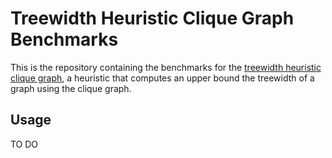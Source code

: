 # Treewidth Heuristic Clique Graph Benchmarks

This is the repository containing the benchmarks for the [treewidth heuristic clique graph](https://github.com/RaoulLuque/treewidth-heuristic-clique-graph), a heuristic that computes an upper bound the treewidth of a graph using the clique graph.

## Usage

TO DO